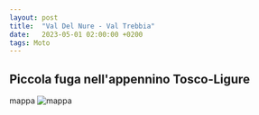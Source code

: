 ```yaml
---
layout: post
title:  "Val Del Nure - Val Trebbia"
date:   2023-05-01 02:00:00 +0200
tags: Moto
---
```


## Piccola fuga nell'appennino Tosco-Ligure

mappa
![mappa](/assets/img/ValDelNure-ValTrebbia.png)



